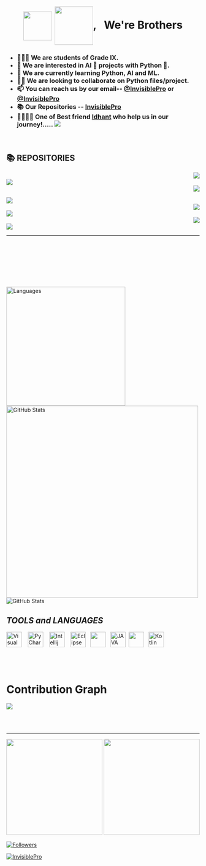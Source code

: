 <h1 align="center"><img src="https://raw.githubusercontent.com/MartinHeinz/MartinHeinz/master/wave.gif" width="75" align="center"> <img src="https://monophy.com/media/Jp3o3zJyOWwpXqFc25/monophy.gif" width=100 height=100 align="center">, &nbsp; We're Brothers</h1>
<h3>
  
- 👨🏻‍🎓 We are students of Grade IX. 
- 👀 We are interested in AI 🤖 projects with Python 🐍.
- 🌱 We are currently learning Python, AI and ML.
- 🤝🏻 We are looking to collaborate on Python files/project.
- 📫 You can reach us by our email-- [@InvisiblePro](mailto:dhyeyrathodsir@gmail.com) or [@InvisiblePro](mailto:rathod.bhavy77@gmail.com)
- 📚 Our Repositories -- [InvisiblePro](https://github.com/InvisiblePro?tab=repositories)
- 🤝🏻🤝🏻 One of Best friend [Idhant](https://www.github.com/Idhant-6) who help us in our journey!..... 
  [![](https://img.shields.io/badge/Chief--contributor-Idhant--6-blueviolet?logo=githubactions&logoColor=fff&style=for-the-badge)](https://www.github.com/Idhant-6)
  
</h3>
<br/>

## 📚 REPOSITORIES 
&nbsp;&nbsp;
<a href="https://github.com/InvisiblePro/Stock-Market-Share-Price-Predictor/">
  <img align="right" src="https://github-readme-stats.vercel.app/api/pin/?username=InvisiblePro&repo=Stock-Market-Share-Price-Predictor&theme=dark"/>
</a>
<br>
<a href="https://github.com/InvisiblePro/Py_Mini_Projects">
  <img align="left" src="https://github-readme-stats.vercel.app/api/pin/?username=InvisiblePro&repo=Py_Mini_projects&theme=dark"/>
</a>
<br>
<a href="https://github.com/InvisiblePro/Java_Mini_Projects/">
  <img align="right" src="https://github-readme-stats.vercel.app/api/pin/?username=InvisiblePro&repo=Java_Mini_Projects&theme=dark"/>
</a>

<br>
<a href="https://github.com/InvisiblePro/Aerial-Distance-Calculator">
  <img align="left" src="https://github-readme-stats.vercel.app/api/pin/?username=InvisiblePro&repo=Aerial-Distance-Calculator&theme=dark"/>
</a>
<br>
<a href="https://github.com/InvisiblePro/QR-Code_Python">
  <img align="right" src="https://github-readme-stats.vercel.app/api/pin/?username=InvisiblePro&repo=QR-Code_Python&theme=dark"/>
</a>
<br>
<a href="https://github.com/InvisiblePro/BMI_Calculator">
  <img align="left" src="https://github-readme-stats.vercel.app/api/pin/?username=InvisiblePro&repo=BMI_Calculator&theme=dark"/>
</a>
<br>
<a href="https://github.com/InvisiblePro/StonePaperScissor">
  <img align="right" src="https://github-readme-stats.vercel.app/api/pin/?username=InvisiblePro&repo=StonePaperScissor&theme=dark"/>
</a>
<br>
<a href="https://github.com/InvisiblePro/Kotlin/">
  <img align="left" src="https://github-readme-stats.vercel.app/api/pin/?username=InvisiblePro&repo=Kotlin&theme=dark"/>
</a>
<br>
<hr>
<br/><br/><br/>
<br/>
<br/>
<br/>
<br>

<img alt="Languages" src="https://github-readme-stats.vercel.app/api/top-langs/?username=InvisiblePro&hide_border=false&theme=radical&show_icons=true&bg_color=151415&text_color=fff&title_color=0ff" width="310px"/> 
<img alt="GitHub Stats" src="https://github-readme-streak-stats.herokuapp.com/?user=InvisiblePro&theme=black-ice&stroke=f00" width=500?/>
<img alt="GitHub Stats" src="https://github-readme-stats.vercel.app/api?username=InvisiblePro&show_icons=true&theme=radical&title_color=00ffff&text_color=fff" />




## ***TOOLS*** *and* ***LANGUAGES*** 
[<img alt="Visual Studio Code" src="https://cdn.icon-icons.com/icons2/2107/PNG/512/file_type_vscode_icon_130084.png" width="40px" />](https://code.visualstudio.com/) &nbsp;&nbsp;
[<img src="https://upload.wikimedia.org/wikipedia/commons/thumb/1/1d/PyCharm_Icon.svg/1024px-PyCharm_Icon.svg.png" alt="PyCharm" width="40px">](https://www.jetbrains.com/pycharm/) &nbsp;&nbsp; [<img src="https://upload.wikimedia.org/wikipedia/commons/thumb/9/9c/IntelliJ_IDEA_Icon.svg/1200px-IntelliJ_IDEA_Icon.svg.png" width="40px" alt="Intellij">](https://www.jetbrains.com/idea) &nbsp;&nbsp; [<img src="https://user-images.githubusercontent.com/11943860/46922529-b28cdc80-cfe0-11e8-9aec-0091161d3599.png" alt="Eclipse" width="40px">](https://www.eclipse.org/) &nbsp;&nbsp;[<img src="https://cdn.iconscout.com/icon/free/png-256/python-3521655-2945099.png" width="40px" />](https://www.python.org/) &nbsp;&nbsp;[<img src="https://cdn-icons-png.flaticon.com/512/226/226777.png" alt="JAVA" width="40px">](https://www.java.com/en/)&nbsp;&nbsp;[<img src="https://upload.wikimedia.org/wikipedia/commons/thumb/3/38/Jupyter_logo.svg/1200px-Jupyter_logo.svg.png" width="40px"/>](https://jupyter.org/) &nbsp;&nbsp;[<img src="https://upload.wikimedia.org/wikipedia/commons/thumb/7/74/Kotlin_Icon.png/1200px-Kotlin_Icon.png" alt="Kotlin" width="40px">](https://kotlinlang.org/)
<br/>
<br/>
<br/><br/>

# Contribution Graph

[<img src="https://activity-graph.herokuapp.com/graph?username=InvisiblePro&bg_color=0d1117&color=5bcdec&line=5bcdec&hide_border=true"/>](https://ww.github.com)

<br/><br/>

<hr>

[<img src="https://img.shields.io/badge/Contact--me_(1)-@InvisiblePro-blue?style=for-the-badge&logo=gmail&link=mailto:dhyeyrathodsir@gmail." width=250>](mailto:dhyeyrathodsir@gmail.com)
[<img src="https://img.shields.io/badge/Contact--me_(2)-@InvisiblePro-blue?style=for-the-badge&logo=gmail&link=mailto:rathod.bhavy77@gmail.com" width=250>](mailto:rathod.bhavy77@gmail.com)

[<img src="https://img.shields.io/github/followers/InvisiblePro?label=Followers&style=for-the-badge" alt="Followers"/>](https://github.com/InvisiblePro?tab=followers)

[<img src="https://img.shields.io/badge/GitHub-InvisiblePro-blue?logo=github&style=for-the-badge" alt="InvisiblePro">](https://github.com/InvisiblePro)

